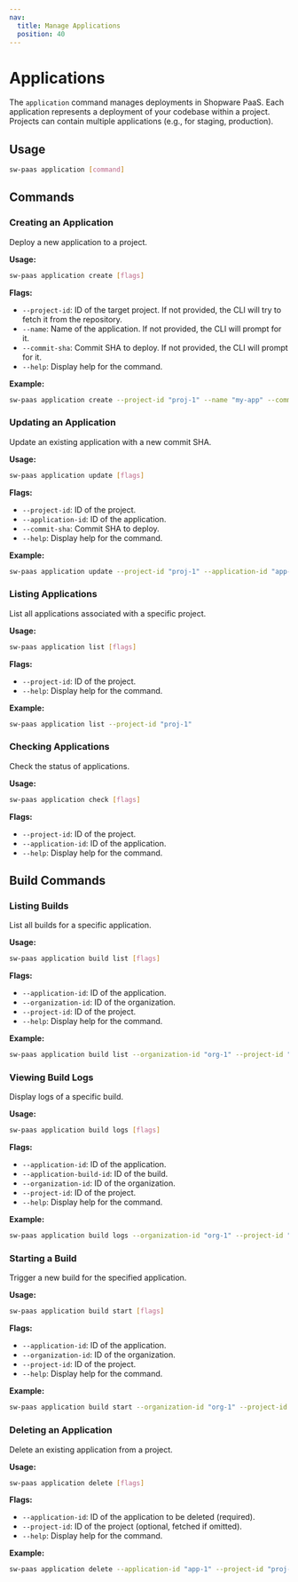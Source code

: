 ```yaml
---
nav:
  title: Manage Applications
  position: 40
---
```


# Applications

The `application` command manages deployments in Shopware PaaS. Each application represents a deployment of your codebase within a project. Projects can contain multiple applications (e.g., for staging, production).

## Usage

```sh
sw-paas application [command]
```

## Commands

### Creating an Application

Deploy a new application to a project.

**Usage:**

```sh
sw-paas application create [flags]
```

**Flags:**

- `--project-id`: ID of the target project. If not provided, the CLI will try to fetch it from the repository.
- `--name`: Name of the application. If not provided, the CLI will prompt for it.
- `--commit-sha`: Commit SHA to deploy. If not provided, the CLI will prompt for it.
- `--help`: Display help for the command.

**Example:**

```sh
sw-paas application create --project-id "proj-1" --name "my-app" --commit-sha "abcdef123456"
```

### Updating an Application

Update an existing application with a new commit SHA.

**Usage:**

```sh
sw-paas application update [flags]
```

**Flags:**

- `--project-id`: ID of the project.
- `--application-id`: ID of the application.
- `--commit-sha`: Commit SHA to deploy.
- `--help`: Display help for the command.

**Example:**

```sh
sw-paas application update --project-id "proj-1" --application-id "app-1" --commit-sha "abcdef123456"
```

### Listing Applications

List all applications associated with a specific project.

**Usage:**

```sh
sw-paas application list [flags]
```

**Flags:**

- `--project-id`: ID of the project.
- `--help`: Display help for the command.

**Example:**

```sh
sw-paas application list --project-id "proj-1"
```

### Checking Applications

Check the status of applications.

**Usage:**

```sh
sw-paas application check [flags]
```

**Flags:**

- `--project-id`: ID of the project.
- `--application-id`: ID of the application.
- `--help`: Display help for the command.

## Build Commands

### Listing Builds

List all builds for a specific application.

**Usage:**

```sh
sw-paas application build list [flags]
```

**Flags:**

- `--application-id`: ID of the application.
- `--organization-id`: ID of the organization.
- `--project-id`: ID of the project.
- `--help`: Display help for the command.

**Example:**

```sh
sw-paas application build list --organization-id "org-1" --project-id "proj-1" --application-id "app-1"
```

### Viewing Build Logs

Display logs of a specific build.

**Usage:**

```sh
sw-paas application build logs [flags]
```

**Flags:**

- `--application-id`: ID of the application.
- `--application-build-id`: ID of the build.
- `--organization-id`: ID of the organization.
- `--project-id`: ID of the project.
- `--help`: Display help for the command.

**Example:**

```sh
sw-paas application build logs --organization-id "org-1" --project-id "proj-1" --application-id "app-1" --application-build-id "build-1"
```

### Starting a Build

Trigger a new build for the specified application.

**Usage:**

```sh
sw-paas application build start [flags]
```

**Flags:**

- `--application-id`: ID of the application.
- `--organization-id`: ID of the organization.
- `--project-id`: ID of the project.
- `--help`: Display help for the command.

**Example:**

```sh
sw-paas application build start --organization-id "org-1" --project-id "proj-1" --application-id "app-1"
```

### Deleting an Application

Delete an existing application from a project.

**Usage:**

```sh
sw-paas application delete [flags]
```

**Flags:**

- `--application-id`: ID of the application to be deleted (required).
- `--project-id`: ID of the project (optional, fetched if omitted).
- `--help`: Display help for the command.

**Example:**

```sh
sw-paas application delete --application-id "app-1" --project-id "proj-1"
```
